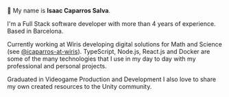 👋 My name is **Isaac Caparros Salva**. 

I'm a Full Stack software developer with more than 4 years of experience. Based in Barcelona.

Currently working at Wiris developing digital solutions for Math and Science (see [@icaparros-at-wiris](https://github.com/icaparros-at-wiris)). TypeScript, Node.js, React.js and Docker are some of the many technologies that I use in my day to day with my professional and personal projects.

Graduated in Videogame Production and Development I also love to share my own created resources to the Unity community. 
